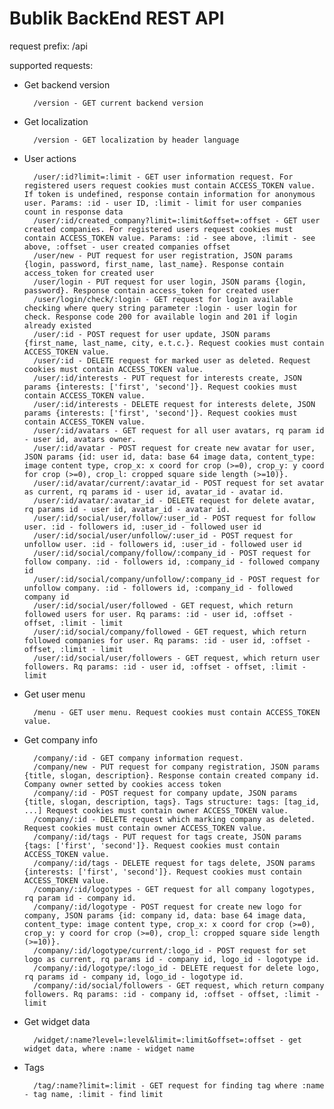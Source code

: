 # Bublik BackEnd REST API #

request prefix: /api

supported requests:

* Get backend version

        /version - GET current backend version

* Get localization

        /version - GET localization by header language

* User actions

        /user/:id?limit=:limit - GET user information request. For registered users request cookies must contain ACCESS_TOKEN value. If token is undefined, response contain information for anonymous user. Params: :id - user ID, :limit - limit for user companies count in response data
        /user/:id/created_company?limit=:limit&offset=:offset - GET user created companies. For registered users request cookies must contain ACCESS_TOKEN value. Params: :id - see above, :limit - see above, :offset - user created companies offset
        /user/new - PUT request for user registration, JSON params {login, password, first_name, last_name}. Response contain access_token for created user
        /user/login - PUT request for user login, JSON params {login, password}. Response contain access_token for created user
        /user/login/check/:login - GET request for login available checking where query string parameter :login - user login for check. Response code 200 for available login and 201 if login already existed
        /user/:id - POST request for user update, JSON params {first_name, last_name, city, e.t.c.}. Request cookies must contain ACCESS_TOKEN value.
        /user/:id - DELETE request for marked user as deleted. Request cookies must contain ACCESS_TOKEN value.
        /user/:id/interests - PUT request for interests create, JSON params {interests: ['first', 'second']}. Request cookies must contain ACCESS_TOKEN value.
        /user/:id/interests - DELETE request for interests delete, JSON params {interests: ['first', 'second']}. Request cookies must contain ACCESS_TOKEN value.
        /user/:id/avatars - GET request for all user avatars, rq param id - user id, avatars owner.
        /user/:id/avatar - POST request for create new avatar for user, JSON params {id: user id, data: base 64 image data, content_type: image content type, crop_x: x coord for crop (>=0), crop_y: y coord for crop (>=0), crop_l: cropped square side length (>=10)}.
        /user/:id/avatar/current/:avatar_id - POST request for set avatar as current, rq params id - user id, avatar_id - avatar id.
        /user/:id/avatar/:avatar_id - DELETE request for delete avatar, rq params id - user id, avatar_id - avatar id.
        /user/:id/social/user/follow/:user_id - POST request for follow user. :id - followers id, :user_id - followed user id
        /user/:id/social/user/unfollow/:user_id - POST request for unfollow user. :id - followers id, :user_id - followed user id
        /user/:id/social/company/follow/:company_id - POST request for follow company. :id - followers id, :company_id - followed company id
        /user/:id/social/company/unfollow/:company_id - POST request for unfollow company. :id - followers id, :company_id - followed company id
        /user/:id/social/user/followed - GET request, which return followed users for user. Rq params: :id - user id, :offset - offset, :limit - limit
        /user/:id/social/company/followed - GET request, which return followed companies for user. Rq params: :id - user id, :offset - offset, :limit - limit
        /user/:id/social/user/followers - GET request, which return user followers. Rq params: :id - user id, :offset - offset, :limit - limit

* Get user menu

        /menu - GET user menu. Request cookies must contain ACCESS_TOKEN value.

* Get company info

        /company/:id - GET company information request.
        /company/new - PUT request for company registration, JSON params {title, slogan, description}. Response contain created company id. Company owner setted by cookies access token
        /company/:id - POST request for company update, JSON params {title, slogan, description, tags}. Tags structure: tags: [tag_id, ...] Request cookies must contain owner ACCESS_TOKEN value.
        /company/:id - DELETE request which marking company as deleted. Request cookies must contain owner ACCESS_TOKEN value.
        /company/:id/tags - PUT request for tags create, JSON params {tags: ['first', 'second']}. Request cookies must contain ACCESS_TOKEN value.
        /company/:id/tags - DELETE request for tags delete, JSON params {interests: ['first', 'second']}. Request cookies must contain ACCESS_TOKEN value.
        /company/:id/logotypes - GET request for all company logotypes, rq param id - company id.
        /company/:id/logotype - POST request for create new logo for company, JSON params {id: company id, data: base 64 image data, content_type: image content type, crop_x: x coord for crop (>=0), crop_y: y coord for crop (>=0), crop_l: cropped square side length (>=10)}.
        /company/:id/logotype/current/:logo_id - POST request for set logo as current, rq params id - company id, logo_id - logotype id.
        /company/:id/logotype/:logo_id - DELETE request for delete logo, rq params id - company id, logo_id - logotype id.
        /company/:id/social/followers - GET request, which return company followers. Rq params: :id - company id, :offset - offset, :limit - limit


* Get widget data

        /widget/:name?level=:level&limit=:limit&offset=:offset - get widget data, where :name - widget name

* Tags

        /tag/:name?limit=:limit - GET request for finding tag where :name - tag name, :limit - find limit